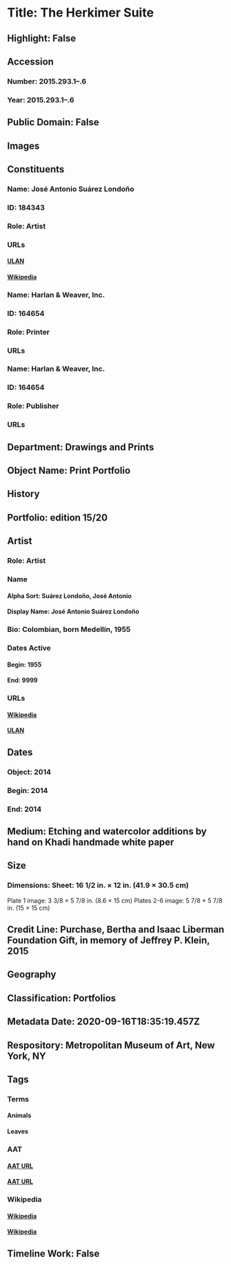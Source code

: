 # Title: The Herkimer Suite
## Highlight: False
## Accession
### Number: 2015.293.1–.6
### Year: 2015.293.1–.6
## Public Domain: False
## Images
## Constituents
### Name: José Antonio Suárez Londoño
### ID: 184343
### Role: Artist
### URLs
#### [ULAN](http://vocab.getty.edu/page/ulan/500471325)
#### [Wikipedia](https://www.wikidata.org/wiki/Q5938141)
### Name: Harlan &amp; Weaver, Inc.
### ID: 164654
### Role: Printer
### URLs
### Name: Harlan &amp; Weaver, Inc.
### ID: 164654
### Role: Publisher
### URLs
## Department: Drawings and Prints
## Object Name: Print Portfolio
## History
## Portfolio: edition 15/20
## Artist
### Role: Artist
### Name
#### Alpha Sort: Suárez Londoño, José Antonio
#### Display Name: José Antonio Suárez Londoño
### Bio: Colombian, born Medellín, 1955
### Dates Active
#### Begin: 1955
#### End: 9999
### URLs
#### [Wikipedia](https://www.wikidata.org/wiki/Q5938141)
#### [ULAN](http://vocab.getty.edu/page/ulan/500471325)
## Dates
### Object: 2014
### Begin: 2014
### End: 2014
## Medium: Etching and watercolor additions by hand on Khadi handmade white paper
## Size
### Dimensions: Sheet: 16 1/2 in. × 12 in. (41.9 × 30.5 cm)
Plate 1 image: 3 3/8 × 5 7/8 in. (8.6 × 15 cm)
Plates 2-6 image: 5 7/8 × 5 7/8 in. (15 × 15 cm)
## Credit Line: Purchase, Bertha and Isaac Liberman Foundation Gift, in memory of Jeffrey P. Klein, 2015
## Geography
## Classification: Portfolios
## Metadata Date: 2020-09-16T18:35:19.457Z
## Respository: Metropolitan Museum of Art, New York, NY
## Tags
### Terms
#### Animals
#### Leaves
### AAT
#### [AAT URL](http://vocab.getty.edu/page/aat/300249525)
#### [AAT URL](http://vocab.getty.edu/page/aat/300011892)
### Wikipedia
#### [Wikipedia]()
#### [Wikipedia]()
## Timeline Work: False